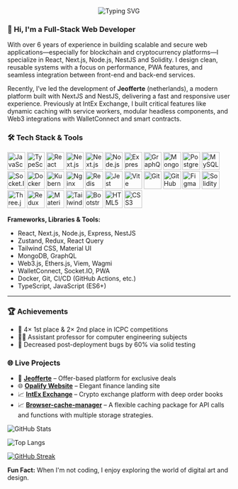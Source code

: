 <p align="center">
  <img src="https://readme-typing-svg.herokuapp.com?font=Fira+Code&pause=1000&color=FFFFFF&center=true&vCenter=true&width=435&lines=Full-stack+Web+Developer;Accessibility+Advocate;Open+Source+Contributor;" alt="Typing SVG" />
</p>

### 👋 Hi, I'm a Full-Stack Web Developer

With over 6 years of experience in building scalable and secure web applications—especially for blockchain and cryptocurrency platforms—I specialize in React, Next.js, Node.js, NestJS and Solidity. I design clean, reusable systems with a focus on performance, PWA features, and seamless integration between front-end and back-end services.

Recently, I’ve led the development of **Jeofferte** (netherlands), a modern platform built with NextJS and NestJS, delivering a fast and responsive user experience. Previously at IntEx Exchange, I built critical features like dynamic caching with service workers, modular headless components, and Web3 integrations with WalletConnect and smart contracts.

### 🛠️ Tech Stack & Tools

<p align="left">
  <img src="https://cdn.jsdelivr.net/gh/devicons/devicon/icons/javascript/javascript-original.svg" alt="JavaScript" width="40" height="40"/>
  <img src="https://cdn.jsdelivr.net/gh/devicons/devicon/icons/typescript/typescript-original.svg" alt="TypeScript" width="40" height="40"/>
  <img src="https://cdn.jsdelivr.net/gh/devicons/devicon/icons/react/react-original.svg" alt="React" width="40" height="40"/>
  <img src="https://cdn.jsdelivr.net/gh/devicons/devicon/icons/nextjs/nextjs-original-wordmark.svg" alt="Next.js" width="40" height="40"/>
 <img src="https://cdn.jsdelivr.net/gh/devicons/devicon/icons/nestjs/nestjs-original.svg" alt="Next.js" width="40" height="40" style="background:transparent"/>
  <img src="https://cdn.jsdelivr.net/gh/devicons/devicon/icons/nodejs/nodejs-original.svg" alt="Node.js" width="40" height="40"/>
  <img src="https://cdn.jsdelivr.net/gh/devicons/devicon/icons/express/express-original.svg" alt="Express.js" width="40" height="40"/>
  <img src="https://cdn.jsdelivr.net/gh/devicons/devicon/icons/graphql/graphql-plain.svg" alt="GraphQL" width="40" height="40"/>
  <img src="https://cdn.jsdelivr.net/gh/devicons/devicon/icons/mongodb/mongodb-original.svg" alt="MongoDB" width="40" height="40"/>
  <img src="https://cdn.jsdelivr.net/gh/devicons/devicon/icons/postgresql/postgresql-original.svg" alt="PostgreSQL" width="40" height="40"/>
  <img src="https://cdn.jsdelivr.net/gh/devicons/devicon/icons/mysql/mysql-original.svg" alt="MySQL" width="40" height="40"/>
  <img src="https://cdn.jsdelivr.net/gh/devicons/devicon/icons/socketio/socketio-original.svg" alt="Socket.IO" width="40" height="40"/>
  <img src="https://cdn.jsdelivr.net/gh/devicons/devicon/icons/docker/docker-original.svg" alt="Docker" width="40" height="40"/>
  <img src="https://cdn.jsdelivr.net/gh/devicons/devicon/icons/kubernetes/kubernetes-plain.svg" alt="Kubernetes" width="40" height="40"/>
  <img src="https://cdn.jsdelivr.net/gh/devicons/devicon/icons/nginx/nginx-original.svg" alt="Nginx" width="40" height="40"/>
  <img src="https://cdn.jsdelivr.net/gh/devicons/devicon/icons/redis/redis-original.svg" alt="Redis" width="40" height="40"/>
  <img src="https://cdn.jsdelivr.net/gh/devicons/devicon/icons/jest/jest-plain.svg" alt="Jest" width="40" height="40"/>
  <img src="https://cdn.jsdelivr.net/gh/devicons/devicon/icons/vite/vite-original.svg" alt="Vite" width="40" height="40"/>
  <img src="https://cdn.jsdelivr.net/gh/devicons/devicon/icons/git/git-original.svg" alt="Git" width="40" height="40"/>
  <img src="https://cdn.jsdelivr.net/gh/devicons/devicon/icons/github/github-original.svg" alt="GitHub" width="40" height="40"/>
  <img src="https://cdn.jsdelivr.net/gh/devicons/devicon/icons/figma/figma-original.svg" alt="Figma" width="40" height="40"/>
  <img src="https://cdn.jsdelivr.net/gh/devicons/devicon/icons/solidity/solidity-original.svg" alt="Solidity" width="40" height="40"/>

  <img src="https://cdn.jsdelivr.net/gh/devicons/devicon/icons/threejs/threejs-original.svg" alt="Three.js" width="40" height="40"/>
  <img src="https://cdn.jsdelivr.net/gh/devicons/devicon/icons/redux/redux-original.svg" alt="Redux" width="40" height="40"/>
  <img src="https://cdn.jsdelivr.net/gh/devicons/devicon/icons/materialui/materialui-original.svg" alt="Material UI" width="40" height="40"/>
  <img src="https://cdn.jsdelivr.net/gh/devicons/devicon/icons/tailwindcss/tailwindcss-original.svg" alt="Tailwind CSS" width="40" height="40"/>
  <img src="https://cdn.jsdelivr.net/gh/devicons/devicon/icons/bootstrap/bootstrap-original.svg" alt="Bootstrap" width="40" height="40"/>
  <img src="https://cdn.jsdelivr.net/gh/devicons/devicon/icons/html5/html5-original.svg" alt="HTML5" width="40" height="40"/>
  <img src="https://cdn.jsdelivr.net/gh/devicons/devicon/icons/css3/css3-original.svg" alt="CSS3" width="40" height="40"/>
</p>

**Frameworks, Libraries & Tools:**

- React, Next.js, Node.js, Express, NestJS
- Zustand, Redux, React Query
- Tailwind CSS, Material UI
- MongoDB, GraphQL
- Web3.js, Ethers.js, Viem, Wagmi
- WalletConnect, Socket.IO, PWA
- Docker, Git, CI/CD (GitHub Actions, etc.)
- TypeScript, JavaScript (ES6+)

---

### 🏆 Achievements

- 🥇 4× 1st place & 2× 2nd place in ICPC competitions
- 👨‍🏫 Assistant professor for computer engineering subjects
- 🔧 Decreased post-deployment bugs by 60% via solid testing

### 🌐 Live Projects

- 💎 [**Jeofferte**](https://jeofferte.nl/) – Offer-based platform for exclusive deals
- 🌐 [**Opalify Website**](https://opali-fi-website.vercel.app/) – Elegant finance landing site
- 📈 [**IntEx Exchange**](https://intex.finance/) – Crypto exchange platform with deep order books
- 📈 [**Browser-cache-manager**](https://browser-cache-manager.vercel.app/) – A flexible caching package for API calls and functions with multiple storage strategies.

![GitHub Stats](https://github-readme-stats.vercel.app/api?username=fadaeixlii&show_icons=true&theme=radical)

![Top Langs](https://github-readme-stats.vercel.app/api/top-langs/?username=fadaeixlii&layout=compact&theme=github_dark&hide_border=true)

[![GitHub Streak](https://streak-stats.demolab.com?user=fadaeixlii&theme=github-dark&hide_border=true)](https://git.io/streak-stats)




**Fun Fact:** When I'm not coding, I enjoy exploring the world of digital art and design.
